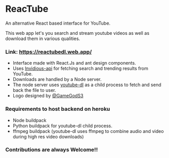 # ReacTube
 An alternative React based interface for YouTube.
 
 This web app let's you search and stream youtube videos as well as download them in various qualities.
 
 ### Link:  https://reactubedl.web.app/
 
- Interface made with React.Js and ant design components.
- Uses [Invidious-api](https://github.com/iv-org/invidious) for fetching search and trending results from YouTube.
- Downloads are handled by a Node server.
- The node server uses [youtube-dl](https://github.com/ytdl-org/youtube-dl) as a child process to fetch and send back the file to user.
- Logo designed by [@GameGodS3](https://github.com/GameGodS3)

### Requirements to host backend on heroku
- Node buildpack
- Python buildpack for youtube-dl child process.
- ffmpeg buildpack (youtube-dl uses ffmpeg to combine audio and video during high res video downloads)

### Contributions are always Welcome!!
